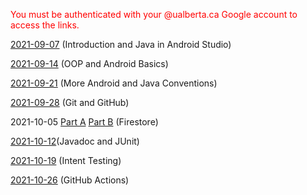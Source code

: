 <span style="color:red">You must be authenticated with your @ualberta.ca Google account to access the links.</span>

[2021-09-07](https://drive.google.com/file/d/1yj-liccoH-C70j9YkWnjj6qHsZeBSvH9/view?usp=sharing) (Introduction and Java in Android Studio)

[2021-09-14](https://drive.google.com/file/d/1IrI2TNjzGLHLuJOXzBhT5nSj4xAQYb-P/view?usp=sharing) (OOP and Android Basics)

[2021-09-21](https://drive.google.com/file/d/1uyr95D3BCPnPbsPtWx_S_XuzHCU7C5g2/view?usp=sharing) (More Android and Java Conventions)

[2021-09-28](https://drive.google.com/file/d/1l51WSbmZR38LAntUleqAtTRkZdnO-mwe/view?usp=sharing) (Git and GitHub)

2021-10-05 [Part A](https://drive.google.com/file/d/1wtepRFag5GcGtcLRY6aXkZu0-IGFJcP2/view?usp=sharing) [Part B](https://drive.google.com/file/d/1AiXErjjS-vo15apBVTfnw3ZosIySXrRf/view?usp=sharing) (Firestore)

[2021-10-12](https://drive.google.com/file/d/1BD_A4JNvpEBdY_ilMqSAeeDDd-PvCpLo/view?usp=sharing)(Javadoc and JUnit)

[2021-10-19](https://drive.google.com/file/d/1Y58de1ObMPGYBoDhEHtebU862SBP1YG5/view?usp=sharing) (Intent Testing)

[2021-10-26](https://drive.google.com/file/d/1Q7J4Y6_som7GyryE_9kZUPxA7SsbM7J-/view?usp=sharing) (GitHub Actions)